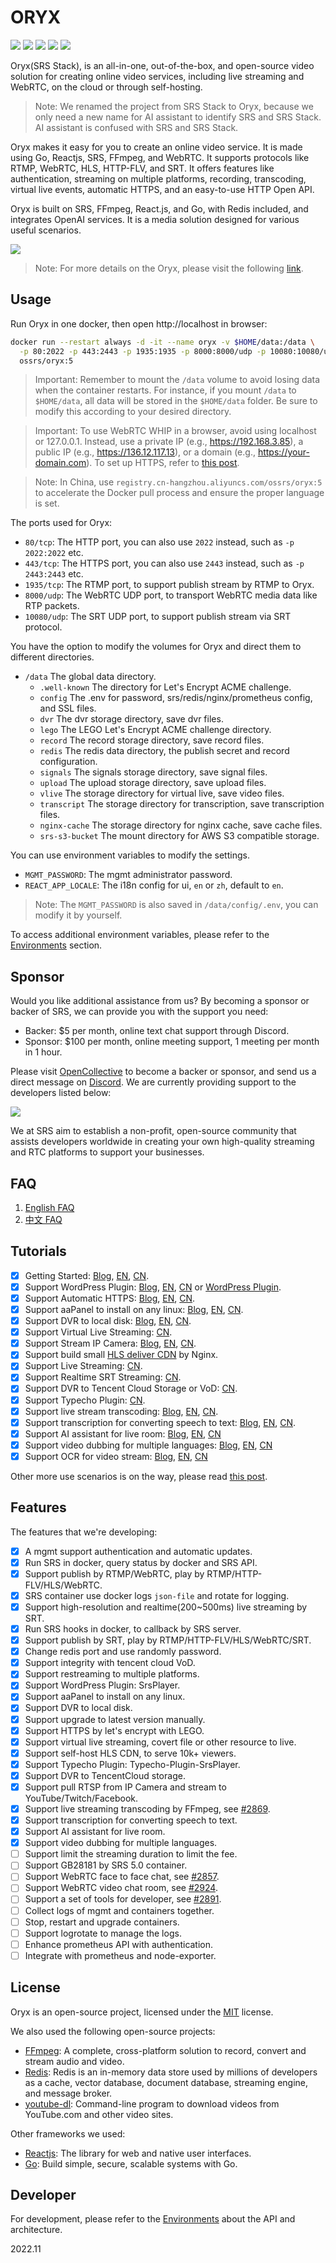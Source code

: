 # ORYX

[![](https://img.shields.io/twitter/follow/srs_server?style=social)](https://twitter.com/srs_server)
[![](https://badgen.net/discord/members/bQUPDRqy79)](https://discord.gg/bQUPDRqy79)
[![](https://ossrs.net/wiki/images/wechat-badge4.svg)](https://ossrs.net/lts/zh-cn/contact#discussion)
[![](https://ossrs.net/wiki/images/do-btn-srs-125x20.svg)](https://marketplace.digitalocean.com/apps/srs)
[![](https://opencollective.com/srs-server/tiers/badge.svg)](https://opencollective.com/srs-server)

Oryx(SRS Stack), is an all-in-one, out-of-the-box, and open-source video solution for creating 
online video services, including live streaming and WebRTC, on the cloud or through self-hosting.

> Note: We renamed the project from SRS Stack to Oryx, because we only need a new name for AI assistant to identify 
> SRS and SRS Stack. AI assistant is confused with SRS and SRS Stack.

Oryx makes it easy for you to create an online video service. It is made using Go, Reactjs, SRS, 
FFmpeg, and WebRTC. It supports protocols like RTMP, WebRTC, HLS, HTTP-FLV, and SRT. It offers features 
like authentication, streaming on multiple platforms, recording, transcoding, virtual live events, 
automatic HTTPS, and an easy-to-use HTTP Open API.

Oryx is built on SRS, FFmpeg, React.js, and Go, with Redis included, and integrates OpenAI services. 
It is a media solution designed for various useful scenarios.

[![](https://ossrs.io/lts/en-us/img/Oryx-5-sd.png?v=1)](https://ossrs.io/lts/en-us/img/Oryx-5-hd.png)

> Note: For more details on the Oryx, please visit the following [link](https://www.figma.com/file/Ju5h2DZeJMzUtx5k7D0Oak/Oryx).

## Usage

Run Oryx in one docker, then open http://localhost in browser:

```bash
docker run --restart always -d -it --name oryx -v $HOME/data:/data \
  -p 80:2022 -p 443:2443 -p 1935:1935 -p 8000:8000/udp -p 10080:10080/udp \
  ossrs/oryx:5
```

> Important: Remember to mount the `/data` volume to avoid losing data when the container restarts. For instance, 
> if you mount `/data` to `$HOME/data`, all data will be stored in the `$HOME/data` folder. Be sure to modify this 
> according to your desired directory.

> Important: To use WebRTC WHIP in a browser, avoid using localhost or 127.0.0.1. Instead, use a private IP (e.g., https://192.168.3.85), 
> a public IP (e.g., https://136.12.117.13), or a domain (e.g., https://your-domain.com). To set up HTTPS, 
> refer to [this post](https://blog.ossrs.io/how-to-secure-srs-with-lets-encrypt-by-1-click-cb618777639f).

> Note: In China, use `registry.cn-hangzhou.aliyuncs.com/ossrs/oryx:5` to accelerate the Docker pull process 
> and ensure the proper language is set.

The ports used for Oryx:

* `80/tcp`: The HTTP port, you can also use `2022` instead, such as `-p 2022:2022` etc.
* `443/tcp`: The HTTPS port, you can also use `2443` instead, such as `-p 2443:2443` etc.
* `1935/tcp`: The RTMP port, to support publish stream by RTMP to Oryx.
* `8000/udp`: The WebRTC UDP port, to transport WebRTC media data like RTP packets.
* `10080/udp`: The SRT UDP port, to support publish stream via SRT protocol.

You have the option to modify the volumes for Oryx and direct them to different directories.

* `/data` The global data directory.
    * `.well-known` The directory for Let's Encrypt ACME challenge.
    * `config` The .env for password, srs/redis/nginx/prometheus config, and SSL files.
    * `dvr` The dvr storage directory, save dvr files.
    * `lego` The LEGO Let's Encrypt ACME challenge directory.
    * `record` The record storage directory, save record files.
    * `redis` The redis data directory, the publish secret and record configuration.
    * `signals` The signals storage directory, save signal files.
    * `upload` The upload storage directory, save upload files.
    * `vlive` The storage directory for virtual live, save video files.
    * `transcript` The storage directory for transcription, save transcription files.
    * `nginx-cache` The storage directory for nginx cache, save cache files.
    * `srs-s3-bucket` The mount directory for AWS S3 compatible storage.

You can use environment variables to modify the settings.

* `MGMT_PASSWORD`: The mgmt administrator password.
* `REACT_APP_LOCALE`: The i18n config for ui, `en` or `zh`, default to `en`.

> Note: The `MGMT_PASSWORD` is also saved in `/data/config/.env`, you can modify it by yourself.

To access additional environment variables, please refer to the [Environments](DEVELOPER.md#environments) section.

## Sponsor

Would you like additional assistance from us? By becoming a sponsor or backer of SRS, we can provide you
with the support you need:

* Backer: $5 per month, online text chat support through Discord.
* Sponsor: $100 per month, online meeting support, 1 meeting per month in 1 hour.

Please visit [OpenCollective](https://opencollective.com/srs-server) to become a backer or sponsor, and send
us a direct message on [Discord](https://discord.gg/bQUPDRqy79). We are currently providing support to the 
developers listed below:

[![](https://opencollective.com/srs-server/backers.svg?width=800&button=false)](https://opencollective.com/srs-server)

We at SRS aim to establish a non-profit, open-source community that assists developers worldwide in creating
your own high-quality streaming and RTC platforms to support your businesses.

## FAQ

1. [English FAQ](https://ossrs.io/lts/en-us/faq-oryx)
1. [中文 FAQ](https://ossrs.net/lts/zh-cn/faq-oryx)

## Tutorials

- [x] Getting Started: [Blog](https://blog.ossrs.io/how-to-setup-a-video-streaming-service-by-1-click-e9fe6f314ac6), [EN](https://ossrs.io/lts/en-us/docs/v6/doc/getting-started-stack), [CN](https://ossrs.net/lts/zh-cn/docs/v6/doc/getting-started-stack).
- [x] Support WordPress Plugin: [Blog](https://blog.ossrs.io/publish-your-srs-livestream-through-wordpress-ec18dfae7d6f), [EN](https://ossrs.io/lts/en-us/blog/WordPress-Plugin), [CN](https://ossrs.net/lts/zh-cn/blog/WordPress-Plugin) or [WordPress Plugin](https://wordpress.org/plugins/srs-player).
- [x] Support Automatic HTTPS: [Blog](https://blog.ossrs.io/how-to-secure-srs-with-lets-encrypt-by-1-click-cb618777639f), [EN](https://ossrs.io/lts/en-us/blog/Oryx-Tutorial), [CN](https://ossrs.net/lts/zh-cn/blog/Oryx-HTTPS).
- [x] Support aaPanel to install on any linux: [Blog](https://blog.ossrs.io/how-to-setup-a-video-streaming-service-by-aapanel-9748ae754c8c), [EN](https://ossrs.io/lts/en-us/blog/BT-aaPanel), [CN](https://ossrs.net/lts/zh-cn/blog/BT-aaPanel).
- [x] Support DVR to local disk: [Blog](https://blog.ossrs.io/how-to-record-live-streaming-to-mp4-file-2aa792c35b25), [EN](https://ossrs.io/lts/en-us/blog/Record-Live-Streaming), [CN](https://mp.weixin.qq.com/s/axN_TPo-Gk_H7CbdqUud6g).
- [x] Support Virtual Live Streaming: [CN](https://mp.weixin.qq.com/s/I0Kmxtc24txpngO-PiR_tQ).
- [x] Support Stream IP Camera: [Blog](https://blog.ossrs.io/easily-stream-your-rtsp-ip-camera-to-youtube-twitch-or-facebook-c078db917149), [EN](http://ossrs.io/lts/en-us/blog/Stream-IP-Camera-Events), [CN](https://ossrs.net/lts/zh-cn/blog/Stream-IP-Camera-Events).
- [x] Support build small [HLS deliver CDN](https://github.com/ossrs/oryx/tree/main/scripts/nginx-hls-cdn) by Nginx.
- [x] Support Live Streaming: [CN](https://mp.weixin.qq.com/s/AKqVWIdk3SBD-6uiTMliyA).
- [x] Support Realtime SRT Streaming: [CN](https://mp.weixin.qq.com/s/HQb3gLRyJHHu56pnyHerxA).
- [x] Support DVR to Tencent Cloud Storage or VoD: [CN](https://mp.weixin.qq.com/s/UXR5EBKZ-LnthwKN_rlIjg).
- [x] Support Typecho Plugin: [CN](https://github.com/ossrs/Typecho-Plugin-SrsPlayer).
- [x] Support live stream transcoding: [Blog](https://blog.ossrs.io/efficient-live-streaming-transcoding-for-reducing-bandwidth-and-saving-costs-39bd001af02d), [EN](https://ossrs.io/lts/en-us/blog/Live-Transcoding), [CN](https://ossrs.net/lts/zh-cn/blog/Live-Transcoding).
- [x] Support transcription for converting speech to text: [Blog](https://blog.ossrs.io/revolutionizing-live-streams-with-ai-transcription-creating-accessible-multilingual-subtitles-1e902ab856bd), [EN](https://ossrs.io/lts/en-us/blog/live-streams-transcription), [CN](https://ossrs.net/lts/zh-cn/blog/live-streams-transcription).
- [x] Support AI assistant for live room: [Blog](https://blog.ossrs.io/transform-your-browser-into-a-personal-voice-driven-gpt-ai-assistant-with-srs-stack-13e28adf1e18), [EN](https://ossrs.io/lts/en-us/blog/browser-voice-driven-gpt), [CN](https://ossrs.net/lts/zh-cn/blog/live-streams-transcription)
- [x] Support video dubbing for multiple languages: [Blog](https://blog.ossrs.io/expand-your-global-reach-with-srs-stack-effortless-video-translation-and-dubbing-solutions-544e1db671c2), [EN](https://ossrs.io/lts/en-us/blog/browser-voice-driven-gpt), [CN](https://ossrs.net/lts/zh-cn/blog/live-streams-transcription)
- [x] Support OCR for video stream: [Blog](https://blog.ossrs.io/leveraging-openai-for-ocr-and-object-recognition-in-video-streams-using-oryx-e4d575d0ca1f), [EN](https://ossrs.io/lts/en-us/blog/ocr-video-streams), [CN](https://ossrs.net/lts/zh-cn/blog/ocr-video-streams)

Other more use scenarios is on the way, please read [this post](https://github.com/ossrs/srs/issues/2856#lighthouse).

## Features

The features that we're developing:

- [x] A mgmt support authentication and automatic updates.
- [x] Run SRS in docker, query status by docker and SRS API.
- [x] Support publish by RTMP/WebRTC, play by RTMP/HTTP-FLV/HLS/WebRTC.
- [x] SRS container use docker logs `json-file` and rotate for logging.
- [x] Support high-resolution and realtime(200~500ms) live streaming by SRT.
- [x] Run SRS hooks in docker, to callback by SRS server.
- [x] Support publish by SRT, play by RTMP/HTTP-FLV/HLS/WebRTC/SRT.
- [x] Change redis port and use randomly password.
- [x] Support integrity with tencent cloud VoD.
- [x] Support restreaming to multiple platforms.
- [x] Support WordPress Plugin: SrsPlayer.
- [x] Support aaPanel to install on any linux.
- [x] Support DVR to local disk.
- [x] Support upgrade to latest version manually.
- [x] Support HTTPS by let's encrypt with LEGO.
- [x] Support virtual live streaming, covert file or other resource to live.
- [x] Support self-host HLS CDN, to serve 10k+ viewers.
- [x] Support Typecho Plugin: Typecho-Plugin-SrsPlayer.
- [x] Support DVR to TencentCloud storage.
- [x] Support pull RTSP from IP Camera and stream to YouTube/Twitch/Facebook.
- [x] Support live streaming transcoding by FFmpeg, see [#2869](https://github.com/ossrs/srs/issues/2869).
- [x] Support transcription for converting speech to text.
- [x] Support AI assistant for live room.
- [x] Support video dubbing for multiple languages.
- [ ] Support limit the streaming duration to limit the fee.
- [ ] Support GB28181 by SRS 5.0 container.
- [ ] Support WebRTC face to face chat, see [#2857](https://github.com/ossrs/srs/issues/2857).
- [ ] Support WebRTC video chat room, see [#2924](https://github.com/ossrs/srs/issues/2924).
- [ ] Support a set of tools for developer, see [#2891](https://github.com/ossrs/srs/issues/2891).
- [ ] Collect logs of mgmt and containers together.
- [ ] Stop, restart and upgrade containers.
- [ ] Support logrotate to manage the logs.
- [ ] Enhance prometheus API with authentication.
- [ ] Integrate with prometheus and node-exporter.

## License

Oryx is an open-source project, licensed under the [MIT](https://spdx.org/licenses/MIT.html) license.

We also used the following open-source projects:

* [FFmpeg](https://ffmpeg.org/): A complete, cross-platform solution to record, convert and stream audio and video.
* [Redis](https://redis.io/): Redis is an in-memory data store used by millions of developers as a cache, vector database, document database, streaming engine, and message broker.
* [youtube-dl](https://github.com/ytdl-org/youtube-dl): Command-line program to download videos from YouTube.com and other video sites.

Other frameworks we used:

* [Reactjs](https://react.dev/): The library for web and native user interfaces.
* [Go](https://golang.org/): Build simple, secure, scalable systems with Go.

## Developer

For development, please refer to the [Environments](DEVELOPER.md) about the API and architecture.

2022.11

